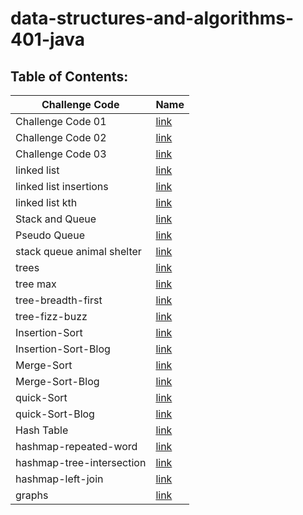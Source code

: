# data-structures-and-algorithms-401-java

## Table of Contents:


| Challenge Code                     | Name                                                         |
| -----------                        | -----------                                                  |
| Challenge Code 01                  | [link](array-reverse/README.md)                  |
| Challenge Code 02                  | [link](array-insert-shift/README.md)        |
| Challenge Code 03                  | [link](array-binary-search/README.md)         |
| linked list                        | [link](linked-list/lib/src/main/java/linkedlist/README.md)   |
| linked list insertions             | [link](linked-list/lib/src/main/java/linkedlist/README.md)  |
| linked list kth                    | [link](linked-list/lib/src/main/java/linkedlist/README.md)  | 
| Stack and Queue                    | [link](stack-queue/lib/src/main/java/stack/queue/README.md)  |
| Pseudo Queue                       | [link](stack-queue/lib/src/main/java/stack/queue/README.md) |
| stack queue animal shelter         | [link](stack-queue/lib/src/main/java/stack/queue/README.md)  |
| trees                              | [link](trees/README.md)                                      |
| tree max                           | [link](trees/README.md)                                      |
| tree-breadth-first                 | [link](trees/README.md)                                      |
| tree-fizz-buzz                     | [link](trees/README.md)                                      |
| Insertion-Sort                     | [link](Insertion-Sort/README.md)                             |
| Insertion-Sort-Blog                | [link](Insertion-Sort/BLOG.md)                             |
| Merge-Sort                         | [link](merge-sort/READMe.md)                                  |
| Merge-Sort-Blog                    | [link](merge-sort/BLOG.md)                                  |
| quick-Sort                         | [link](quick-sort/README.md)                                  |
| quick-Sort-Blog                    | [link](quick-sort/BLOG.md)                                  |
| Hash Table                         | [link](hashtable/README.md)                                  |
| hashmap-repeated-word              | [link](hashtable/README.md)                                  |
| hashmap-tree-intersection          | [link](hashtable/README.md)
| hashmap-left-join                  | [link](hashtable/README.md)                                  |
| graphs                             | [link](graph/README.md)                                  |